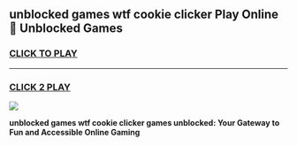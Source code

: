 
## unblocked games wtf cookie clicker Play Online 👋 Unblocked Games
<h3>
<a href="https://premium.freeplayer.one?title=unblocked_games_wtf_cookie_clicker&ref=19F">CLICK TO PLAY</a></h3>
<hr>

<h3>
<a href="https://premium.freeplayer.one?title=unblocked_games_wtf_cookie_clicker&ref=19F">CLICK 2 PLAY</a>
  
</h3>

<a href="https://premium.freeplayer.one?title=unblocked_games_wtf_cookie_clicker&ref=19F"><img src="https://clearcache.store/games.png"></a>


**unblocked games wtf cookie clicker games unblocked: Your Gateway to Fun and Accessible Online Gaming**
